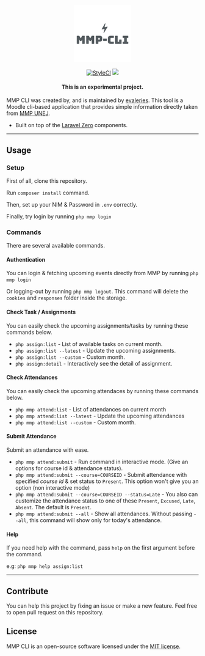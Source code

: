 <p align="center">
    <img title="MMP CLI" height="150" src="https://github.com/evaleries/mmp-cli/blob/master/assets/logo.png?raw=true" />
</p>

<p align="center">
    <a href="https://github.styleci.io/repos/303184310?branch=master"><img src="https://github.styleci.io/repos/303184310/shield?branch=master" alt="StyleCI"></a>
    <a href="https://www.codacy.com/gh/evaleries/mmp-cli/dashboard?utm_source=github.com&amp;utm_medium=referral&amp;utm_content=evaleries/mmp-cli&amp;utm_campaign=Badge_Grade"><img src="https://img.shields.io/codacy/grade/48f2da43d1504cce89e37b7783af953b?style=flat-square"/></a>
</p>

<h4> <center>This is an <bold>experimental project</bold>. </center></h4>

MMP CLI was created by, and is maintained by [evaleries](https://github.com/evaleries). This tool is a Moodle cli-based application that provides simple information directly taken from [MMP UNEJ](https://mmp.unej.ac.id/).

-   Built on top of the [Laravel Zero](https://laravel-zero.com) components.

* * *

## Usage

### Setup

First of all, clone this repository.

Run `composer install` command.

Then, set up your NIM & Password in `.env` correctly.

Finally, try login by running `php mmp login`

### Commands

There are several available commands.

#### Authentication

You can login & fetching upcoming events directly from MMP by running `php mmp login`

Or logging-out by running `php mmp logout`. This command will delete the `cookies` and `responses` folder inside the storage.

#### Check Task / Assignments

You can easily check the upcoming assignments/tasks by running these commands below.

-   `php assign:list` - List of available tasks on current month.
-   `php assign:list --latest` - Update the upcoming assignments.
-   `php assign:list --custom` - Custom month.
-   `php assign:detail` - Interactively see the detail of assignment.

#### Check Attendances

You can easily check the upcoming attendaces by running these commands below.

-   `php mmp attend:list` - List of attendances on current month
-   `php mmp attend:list --latest` - Update the upcoming attendances
-   `php mmp attend:list --custom` - Custom month.

#### Submit Attendance

Submit an attendance with ease.

-   `php mmp attend:submit` - Run command in interactive mode. (Give an options for course id & attendance status).
-   `php mmp attend:submit --course=COURSEID` - Submit attendance with specified _course id_ & set status to `Present`. This option won't give you an option (non interactive mode)
-   `php mmp attend:submit --course=COURSEID --status=Late` - You also can customize the attendance status to one of these `Present`, `Excused`, `Late`, `Absent`. The default is `Present`.
-   `php mmp attend:submit --all` - Show all attendances. Without passing `--all`, this command will show only for today's attendance.

#### Help

If you need help with the command, pass `help` on the first argument before the command.

e.g: `php mmp help assign:list`

* * *

## Contribute

You can help this project by fixing an issue or make a new feature.
Feel free to open pull request on this repository.

## License

MMP CLI is an open-source software licensed under the [MIT license](https://github.com/evaleries/mmp-cli/blob/master/LICENSE.md).
